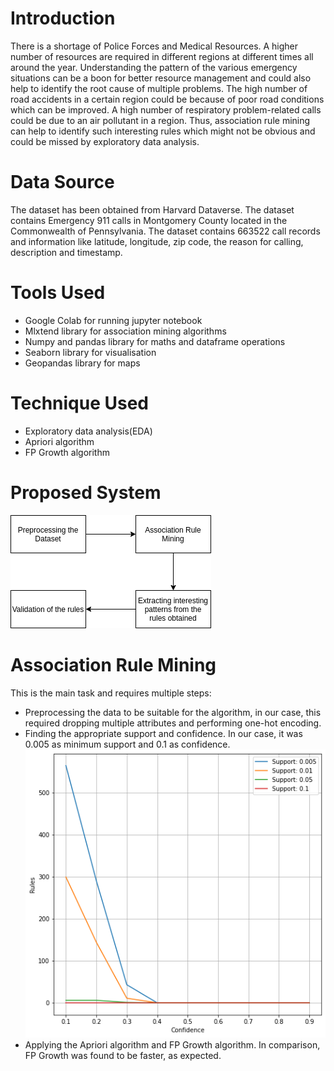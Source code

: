 # Introduction
There is a shortage of Police Forces and Medical Resources. A higher number of resources are required in different regions at different times all around the year. Understanding the pattern of the various emergency situations can be a boon for better resource management and could also help to identify the root cause of multiple problems.
The high number of road accidents in a certain region could be because of poor road conditions which can be improved. A high number of respiratory problem-related calls could be due to an air pollutant in a region. Thus, association rule mining can help to identify such interesting rules which might not be obvious and could be missed by exploratory data analysis.
# Data Source
The dataset has been obtained from Harvard Dataverse. The dataset contains Emergency 911 calls in Montgomery County located in the Commonwealth of Pennsylvania.
The dataset contains 663522 call records and information like latitude, longitude, zip code, the reason for calling, description and timestamp.
# Tools Used
- Google Colab for running jupyter notebook
- Mlxtend library for association mining algorithms
- Numpy and pandas library for maths and dataframe operations
- Seaborn library for visualisation
- Geopandas library for maps
# Technique Used
- Exploratory data analysis(EDA)
- Apriori algorithm
- FP Growth algorithm
# Proposed System
 ![System Architecture](/Images/flowchart_square.png)
# Association Rule Mining
This is the main task and requires multiple steps:
- Preprocessing the data to be suitable for the algorithm, in our case, this required dropping multiple attributes and performing one-hot encoding.
- Finding the appropriate support and confidence. In our case, it was 0.005 as minimum support and 0.1 as confidence.
  ![Best Support and Confidence](/Images/Best.png)
- Applying the Apriori algorithm and FP Growth algorithm. In comparison, FP Growth was found to be faster, as expected.

